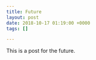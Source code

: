 ```yaml
---
title: Future
layout: post
date: 2018-10-17 01:19:00 +0000
tags: []

---
```

This is a post for the future.